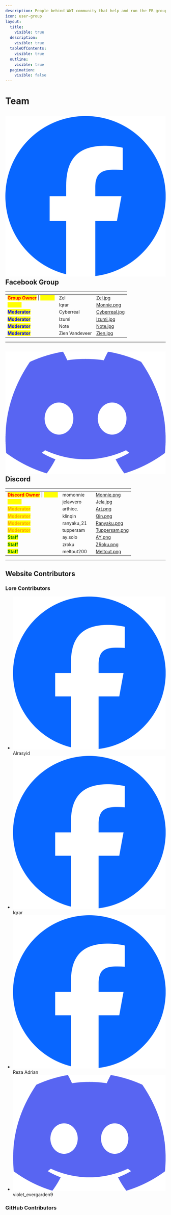 ```yaml
---
description: People behind WWI community that help and run the FB group and Discord.
icon: user-group
layout:
  title:
    visible: true
  description:
    visible: true
  tableOfContents:
    visible: true
  outline:
    visible: true
  pagination:
    visible: false
---
```


# Team

## <img src=".gitbook/assets/Facebook_Logo.png" alt="" data-size="line"> Facebook Group

<table data-view="cards"><thead><tr><th></th><th></th><th data-hidden data-card-cover data-type="files"></th></tr></thead><tbody><tr><td><mark style="color:red;"><strong>Group Owner</strong></mark> | <mark style="color:yellow;"><strong>Admin</strong></mark></td><td>Zel</td><td><a href=".gitbook/assets/profile/Zel.jpg">Zel.jpg</a></td></tr><tr><td><mark style="color:yellow;"><strong>Admin</strong></mark></td><td>Iqrar</td><td><a href=".gitbook/assets/profile/Monnie.png">Monnie.png</a></td></tr><tr><td><mark style="color:blue;"><strong>Moderator</strong></mark></td><td>Cyberreal</td><td><a href=".gitbook/assets/profile/Cyberreal.jpg">Cyberreal.jpg</a></td></tr><tr><td><mark style="color:blue;"><strong>Moderator</strong></mark></td><td>Izumi</td><td><a href=".gitbook/assets/profile/Izumi.jpg">Izumi.jpg</a></td></tr><tr><td><mark style="color:blue;"><strong>Moderator</strong></mark></td><td>Note</td><td><a href=".gitbook/assets/profile/Note.jpg">Note.jpg</a></td></tr><tr><td><mark style="color:blue;"><strong>Moderator</strong></mark></td><td>Zien Vandeveer</td><td><a href=".gitbook/assets/profile/Zien.jpg">Zien.jpg</a></td></tr></tbody></table>

***

## <img src=".gitbook/assets/Discord_Logo.png" alt="" data-size="line"> Discord

<table data-view="cards"><thead><tr><th></th><th></th><th data-hidden></th><th data-hidden data-card-cover data-type="files"></th></tr></thead><tbody><tr><td><mark style="color:red;"><strong>Discord Owner</strong></mark> | <mark style="color:yellow;"><strong>Admin</strong></mark></td><td>momonnie</td><td></td><td><a href=".gitbook/assets/profile/Monnie.png">Monnie.png</a></td></tr><tr><td><mark style="color:yellow;"><strong>Admin</strong></mark></td><td>jelavvero</td><td></td><td><a href=".gitbook/assets/profile/Jela.jpg">Jela.jpg</a></td></tr><tr><td><mark style="color:orange;"><strong>Moderator</strong></mark></td><td>arthicc.</td><td></td><td><a href=".gitbook/assets/profile/Art.png">Art.png</a></td></tr><tr><td><mark style="color:orange;"><strong>Moderator</strong></mark></td><td>klinqin</td><td></td><td><a href=".gitbook/assets/profile/Qin.png">Qin.png</a></td></tr><tr><td><mark style="color:orange;"><strong>Moderator</strong></mark></td><td>ranyaku_21</td><td></td><td><a href=".gitbook/assets/profile/Ranyaku.png">Ranyaku.png</a></td></tr><tr><td><mark style="color:orange;"><strong>Moderator</strong></mark></td><td>tuppersam</td><td></td><td><a href=".gitbook/assets/profile/Tuppersam.png">Tuppersam.png</a></td></tr><tr><td><mark style="color:green;"><strong>Staff</strong></mark></td><td>ay.solo</td><td></td><td><a href=".gitbook/assets/profile/AY.png">AY.png</a></td></tr><tr><td><mark style="color:green;"><strong>Staff</strong></mark></td><td>zroku</td><td></td><td><a href=".gitbook/assets/profile/ZRoku.png">ZRoku.png</a></td></tr><tr><td><mark style="color:green;"><strong>Staff</strong></mark></td><td>meltout200</td><td></td><td><a href=".gitbook/assets/profile/Meltout.png">Meltout.png</a></td></tr></tbody></table>

***

## Website Contributors

### Lore Contributors

* <img src=".gitbook/assets/Facebook_Logo.png" alt="" data-size="line"> Alrasyid
* <img src=".gitbook/assets/Facebook_Logo.png" alt="" data-size="line"> Iqrar
* <img src=".gitbook/assets/Facebook_Logo.png" alt="" data-size="line"> Reza Adrian
* <img src=".gitbook/assets/Discord_Logo.png" alt="" data-size="line"> violet\_evergarden9

### GitHub Contributors

<div align="left"><figure><img src="https://contrib.rocks/image?repo=iqrar99/wwi" alt=""><figcaption></figcaption></figure></div>
